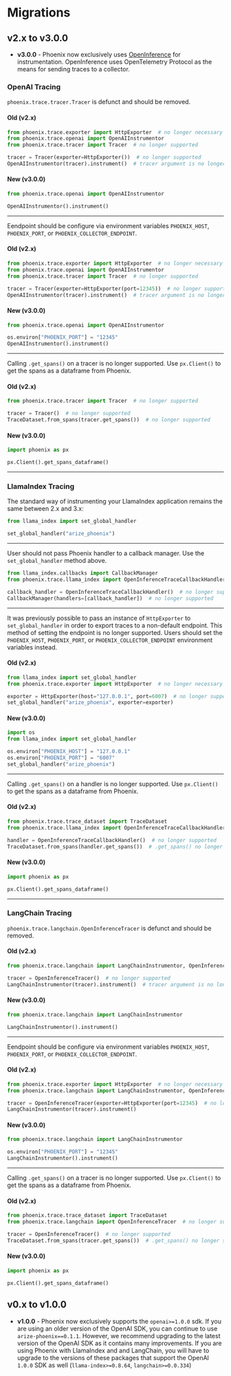 # Migrations

## v2.x to v3.0.0

-   **v3.0.0** - Phoenix now exclusively uses [OpenInference](https://github.com/Arize-ai/openinference) for instrumentation. OpenInference uses OpenTelemetry Protocol as the means for sending traces to a collector.

### OpenAI Tracing

`phoenix.trace.tracer.Tracer` is defunct and should be removed.

#### Old (v2.x)

```python
from phoenix.trace.exporter import HttpExporter  # no longer necessary
from phoenix.trace.openai import OpenAIInstrumentor
from phoenix.trace.tracer import Tracer  # no longer supported

tracer = Tracer(exporter=HttpExporter())  # no longer supported
OpenAIInstrumentor(tracer).instrument()  # tracer argument is no longer supported
```

#### New (v3.0.0)

```python
from phoenix.trace.openai import OpenAIInstrumentor

OpenAIInstrumentor().instrument() 
```
--- 
Eendpoint should be configure via environment variables `PHOENIX_HOST`, `PHOENIX_PORT`, or `PHOENIX_COLLECTOR_ENDPOINT`.

#### Old (v2.x)

```python
from phoenix.trace.exporter import HttpExporter  # no longer necessary
from phoenix.trace.openai import OpenAIInstrumentor
from phoenix.trace.tracer import Tracer  # no longer supported

tracer = Tracer(exporter=HttpExporter(port=12345))  # no longer supported
OpenAIInstrumentor(tracer).instrument()  # tracer argument is no longer supported
```

#### New (v3.0.0)

```python
from phoenix.trace.openai import OpenAIInstrumentor

os.environ["PHOENIX_PORT"] = "12345"
OpenAIInstrumentor().instrument()
```
---
Calling `.get_spans()` on a tracer is no longer supported. Use `px.Client()` to get the spans as a dataframe from Phoenix.

#### Old (v2.x)
```python
from phoenix.trace.tracer import Tracer  # no longer supported

tracer = Tracer()  # no longer supported
TraceDataset.from_spans(tracer.get_spans())  # no longer supported
```

#### New (v3.0.0)
```python
import phoenix as px

px.Client().get_spans_dataframe()
```
---
### LlamaIndex Tracing

The standard way of instrumenting your LlamaIndex application remains the same between 2.x and 3.x:

```python
from llama_index import set_global_handler

set_global_handler("arize_phoenix")
```
---
User should not pass Phoenix handler to a callback manager. Use the `set_global_handler` method above.

```python
from llama_index.callbacks import CallbackManager
from phoenix.trace.llama_index import OpenInferenceTraceCallbackHandler  # no longer supported

callback_handler = OpenInferenceTraceCallbackHandler()  # no longer supported
CallbackManager(handlers=[callback_handler])  # no longer supported
```
---
It was previously possible to pass an instance of `HttpExporter` to `set_global_handler` in order to export traces to a non-default endpoint. This method of setting the endpoint is no longer supported. Users should set the `PHOENIX_HOST`, `PHOENIX_PORT`, or `PHOENIX_COLLECTOR_ENDPOINT` environment variables instead.

#### Old (v2.x)

```python
from llama_index import set_global_handler
from phoenix.trace.exporter import HttpExporter  # no longer necessary

exporter = HttpExporter(host="127.0.0.1", port=6007)  # no longer supported
set_global_handler("arize_phoenix", exporter=exporter)
```

#### New (v3.0.0)

```python
import os
from llama_index import set_global_handler

os.environ["PHOENIX_HOST"] = "127.0.0.1"
os.environ["PHOENIX_PORT"] = "6007"
set_global_handler("arize_phoenix")
```
---
Calling `.get_spans()` on a handler is no longer supported. Use `px.Client()` to get the spans as a dataframe from Phoenix.

#### Old (v2.x)
```python
from phoenix.trace.trace_dataset import TraceDataset
from phoenix.trace.llama_index import OpenInferenceTraceCallbackHandler  # no longer supported

handler = OpenInferenceTraceCallbackHandler()  # no longer supported
TraceDataset.from_spans(handler.get_spans())  # .get_spans() no longer supported
```

#### New (v3.0.0)
```python
import phoenix as px

px.Client().get_spans_dataframe()
```
---
### LangChain Tracing

`phoenix.trace.langchain.OpenInferenceTracer` is defunct and should be removed.

#### Old (v2.x)

```python
from phoenix.trace.langchain import LangChainInstrumentor, OpenInferenceTracer

tracer = OpenInferenceTracer()  # no longer supported
LangChainInstrumentor(tracer).instrument()  # tracer argument is no longer supported
```

#### New (v3.0.0)

```python
from phoenix.trace.langchain import LangChainInstrumentor

LangChainInstrumentor().instrument()
```

--- 
Eendpoint should be configure via environment variables `PHOENIX_HOST`, `PHOENIX_PORT`, or `PHOENIX_COLLECTOR_ENDPOINT`.

#### Old (v2.x)

```python
from phoenix.trace.exporter import HttpExporter  # no longer necessary
from phoenix.trace.langchain import LangChainInstrumentor, OpenInferenceTracer

tracer = OpenInferenceTracer(exporter=HttpExporter(port=12345)  # no longer supported
LangChainInstrumentor(tracer).instrument()
```

#### New (v3.0.0)

```python
from phoenix.trace.langchain import LangChainInstrumentor

os.environ["PHOENIX_PORT"] = "12345"
LangChainInstrumentor().instrument()
```
---
Calling `.get_spans()` on a tracer is no longer supported. Use `px.Client()` to get the spans as a dataframe from Phoenix.

#### Old (v2.x)
```python
from phoenix.trace.trace_dataset import TraceDataset
from phoenix.trace.langchain import OpenInferenceTracer  # no longer supported

tracer = OpenInferenceTracer()  # no longer supported
TraceDataset.from_spans(tracer.get_spans())  # .get_spans() no longer supported
```

#### New (v3.0.0)
```python
import phoenix as px

px.Client().get_spans_dataframe()
```

## v0.x to v1.0.0

-   **v1.0.0** - Phoenix now exclusively supports the `openai>=1.0.0` sdk. If you are using an older version of the OpenAI SDK, you can continue to use `arize-phoenix==0.1.1`. However, we recommend upgrading to the latest version of the OpenAI SDK as it contains many improvements. If you are using Phoenix with LlamaIndex and and LangChain, you will have to upgrade to the versions of these packages that support the OpenAI `1.0.0` SDK as well (`llama-index>=0.8.64`, `langchain>=0.0.334`)
